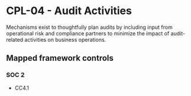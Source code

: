 # CPL-04 - Audit Activities
Mechanisms exist to thoughtfully plan audits by including input from operational risk and compliance partners to minimize the impact of audit-related activities on business operations.
## Mapped framework controls
### SOC 2
- CC4.1